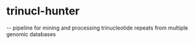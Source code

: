 # trinucl-hunter
-- pipeline for mining and processing trinucleotide repeats from multiple genomic databases
